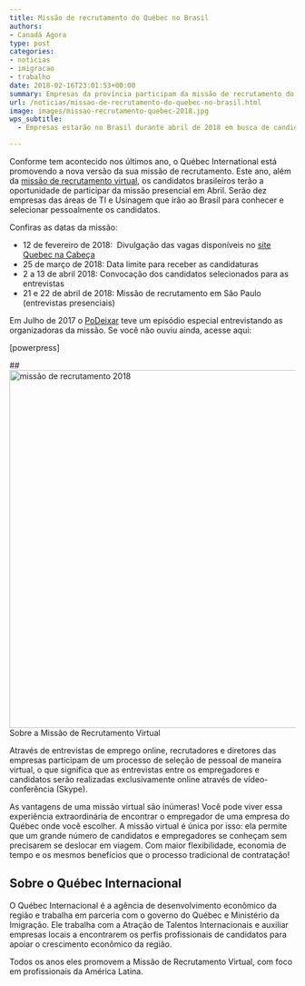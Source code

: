 ```yaml
---
title: Missão de recrutamento do Québec no Brasil
authors:
- Canadá Agora
type: post
categories:
- noticias
- imigracao
- trabalho
date: 2018-02-16T23:01:53+00:00
summary: Empresas da província participam da missão de recrutamento do Québec em busca de brasileiros para as áreas de usinagem e tecnologia, inclusive entrevistando candidatos no Brasil durante o mês de Abril.
url: /noticias/missao-de-recrutamento-do-quebec-no-brasil.html
image: images/missao-recrutamento-quebec-2018.jpg
wps_subtitle:
  - Empresas estarão no Brasil durante abril de 2018 em busca de candidatos

---
```

Conforme tem acontecido nos últimos ano, o Québec International está promovendo a nova versão da sua missão de recrutamento. Este ano, além da [missão de recrutamento virtual][1], os candidatos brasileiros terão a oportunidade de participar da missão presencial em Abril. Serão dez empresas das áreas de TI e Usinagem que irão ao Brasil para conhecer e selecionar pessoalmente os candidatos.

Confiras as datas da missão:

<ul style="font-weight: 400;">
  <li>
    12 de fevereiro de 2018:  Divulgação das vagas disponíveis no <a href="https://www.quebecentete.com/pt/trabalhar-na-cidade-de-quebec/empregos-dispon%C3%ADveis/" data-saferedirecturl="https://www.google.com/url?q=https://www.quebecentete.com/pt/trabalhar-na-cidade-de-quebec/empregos-dispon%25C3%25ADveis/&source=gmail&ust=1518794653308000&usg=AFQjCNGpA-tk-TFQvYvGeV9BPNEhif0nGA">site Quebec na Cabeça</a>
  </li>
  <li>
    25 de março de 2018: Data limite para receber as candidaturas
  </li>
  <li>
    2 a 13 de abril 2018: Convocação dos candidatos selecionados para as entrevistas
  </li>
  <li>
    21 e 22 de abril de 2018: Missão de recrutamento em São Paulo (entrevistas presenciais)
  </li>
</ul>

Em Julho de 2017 o [PoDeixar][2] teve um episódio especial entrevistando as organizadoras da missão. Se você não ouviu ainda, acesse aqui:

[powerpress]

##<img class="alignnone size-full wp-image-10917" src="https://www.canadaagora.com/wp-content/uploads/Visuel1200x630_MacarenaPOR.jpg" alt="missão de recrutamento 2018" width="1200" height="630" srcset="https://www.canadaagora.com/wp-content/uploads/Visuel1200x630_MacarenaPOR.jpg 1200w, https://www.canadaagora.com/wp-content/uploads/Visuel1200x630_MacarenaPOR-470x247.jpg 470w, https://www.canadaagora.com/wp-content/uploads/Visuel1200x630_MacarenaPOR-970x509.jpg 970w, https://www.canadaagora.com/wp-content/uploads/Visuel1200x630_MacarenaPOR-364x191.jpg 364w, https://www.canadaagora.com/wp-content/uploads/Visuel1200x630_MacarenaPOR-758x398.jpg 758w, https://www.canadaagora.com/wp-content/uploads/Visuel1200x630_MacarenaPOR-608x319.jpg 608w, https://www.canadaagora.com/wp-content/uploads/Visuel1200x630_MacarenaPOR-1152x605.jpg 1152w, https://www.canadaagora.com/wp-content/uploads/Visuel1200x630_MacarenaPOR-91x48.jpg 91w, https://www.canadaagora.com/wp-content/uploads/Visuel1200x630_MacarenaPOR-183x96.jpg 183w" sizes="(max-width: 1200px) 100vw, 1200px" /> Sobre a Missão de Recrutamento Virtual

Através de entrevistas de emprego online, recrutadores e diretores das empresas participam de um processo de seleção de pessoal de maneira virtual, o que significa que as entrevistas entre os empregadores e candidatos serão realizadas exclusivamente online através de vídeo-conferência (Skype).

As vantagens de uma missão virtual são inúmeras! Você pode viver essa experiência extraordinária de encontrar o empregador de uma empresa do Québec onde você escolher. A missão virtual é única por isso: ela permite que um grande número de candidatos e empregadores se conheçam sem precisarem se deslocar em viagem. Com maior flexibilidade, economia de tempo e os mesmos benefícios que o processo tradicional de contratação!

## Sobre o Québec Internacional

O Québec Internacional é a agência de desenvolvimento econômico da região e trabalha em parceria com o governo do Québec e Ministério da Imigração. Ele trabalha com a Atração de Talentos Internacionais e auxiliar empresas locais a encontrarem os perfis profissionais de candidatos para apoiar o crescimento econômico da região.

Todos os anos eles promovem a Missão de Recrutamento Virtual, com foco em profissionais da América Latina.

 [1]: https://www.canadaagora.com/podeixar/missao-de-recrutamento-virtual-do-quebec-2017.html
 [2]: /podeixar